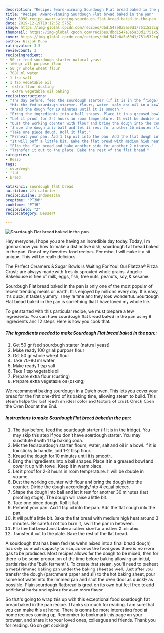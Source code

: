 ```yaml
---
description: "Recipe: Award-winning Sourdough Flat bread baked in the pan"
title: "Recipe: Award-winning Sourdough Flat bread baked in the pan"
slug: 6998-recipe-award-winning-sourdough-flat-bread-baked-in-the-pan
date: 2019-12-19T19:12:52.575Z
image: https://img-global.cpcdn.com/recipes/dbd1547e0a5a30d1/751x532cq70/sourdough-flat-bread-baked-in-the-pan-recipe-main-photo.jpg
thumbnail: https://img-global.cpcdn.com/recipes/dbd1547e0a5a30d1/751x532cq70/sourdough-flat-bread-baked-in-the-pan-recipe-main-photo.jpg
cover: https://img-global.cpcdn.com/recipes/dbd1547e0a5a30d1/751x532cq70/sourdough-flat-bread-baked-in-the-pan-recipe-main-photo.jpg
author: Elijah Dunn
ratingvalue: 3.3
reviewcount: 3
recipeingredient:
- 50 gr feed sourdough starter natural yeast
- 100 gr all purpose flour
- 50 gr whole wheat flour
- 7080 ml water
- 1 tsp salt
- 1 tsp vegetable oil
-  extra flour dusting
-  extra vegetable oil baking
recipeinstructions:
- "The day before, feed the sourdough starter (if it is in the fridge). You may skip this step if you don&#39;t have sourdough starter. You may substitute it with 1 tsp baking soda."
- "Mix the fed sourdough starter, flours, water, salt and oil in a bowl. If it is too sticky to handle, add 1-2 tbsp flour."
- "Knead the dough for 10 minutes until it is smooth."
- "Bring the ingredients into a ball shapes. Place it in a greased bowl and cover it up with towel. Keep it in warm place."
- "Let it proof for 2-3 hours in room temperature. It will be double in volume."
- "Dust the working counter with flour and bring the dough into the counter. Divide the dough accordingly/into 4 equal pieces."
- "Shape the dough into ball and let it rest for another 30 minutes (last proofing stage). The dough will raise a little bit."
- "Take one piece dough. Roll it flat."
- "Preheat your pan. Add 1 tsp oil into the pan. Add the flat dough into the pan."
- "It will puff a little bit. Bake the flat bread with medium high heat around 3 minutes. Be careful not too burn it, swirl the pan in between."
- "Flip the flat bread and bake another side for another 2 minutes."
- "Transfer it out to the plate. Bake the rest of the flat bread."
categories:
- Resep
tags:
- sourdough
- flat
- bread

katakunci: sourdough flat bread
nutrition: 271 calories
recipecuisine: Indonesian
preptime: "PT30M"
cooktime: "PT1H"
recipeyield: "2"
recipecategory: Dessert

---
```



![Sourdough Flat bread baked in the pan](https://img-global.cpcdn.com/recipes/dbd1547e0a5a30d1/751x532cq70/sourdough-flat-bread-baked-in-the-pan-recipe-main-photo.jpg)

Hey everyone, I hope you are having an incredible day today. Today, I'm gonna show you how to make a distinctive dish, sourdough flat bread baked in the pan. One of my favorites food recipes. For mine, I will make it a bit unique. This will be really delicious.

The Perfect Creamers &amp; Sugar Bowls is Waiting For You! Our Flatzza® Pizza Crusts are always made with freshly sprouted whole grains. Angelic Bakehouse is free of milk, eggs, fish, tree nuts, peanuts, soy, &amp; sesame.

Sourdough Flat bread baked in the pan is only one of the most popular of recent trending meals on earth. It is enjoyed by millions every day. It is easy, it's quick, it tastes yummy. They're fine and they look wonderful. Sourdough Flat bread baked in the pan is something that I have loved my whole life.


To get started with this particular recipe, we must prepare a few ingredients. You can have sourdough flat bread baked in the pan using 8 ingredients and 12 steps. Here is how you cook that.

##### The ingredients needed to make Sourdough Flat bread baked in the pan::

1. Get 50 gr feed sourdough starter (natural yeast)
1. Make ready 100 gr all purpose flour
1. Get 50 gr whole wheat flour
1. Take 70-80 ml water
1. Make ready 1 tsp salt
1. Take 1 tsp vegetable oil
1. Prepare  extra flour (dusting)
1. Prepare  extra vegetable oil (baking)


We recommend baking sourdough in a Dutch oven. This lets you cover your bread for the first one-third of its baking time, allowing steam to build. This steam helps the loaf reach an ideal color and texture of crust. Crack Open the Oven Door at the End. 

##### Instructions to make Sourdough Flat bread baked in the pan:

1. The day before, feed the sourdough starter (if it is in the fridge). You may skip this step if you don&#39;t have sourdough starter. You may substitute it with 1 tsp baking soda.
1. Mix the fed sourdough starter, flours, water, salt and oil in a bowl. If it is too sticky to handle, add 1-2 tbsp flour.
1. Knead the dough for 10 minutes until it is smooth.
1. Bring the ingredients into a ball shapes. Place it in a greased bowl and cover it up with towel. Keep it in warm place.
1. Let it proof for 2-3 hours in room temperature. It will be double in volume.
1. Dust the working counter with flour and bring the dough into the counter. Divide the dough accordingly/into 4 equal pieces.
1. Shape the dough into ball and let it rest for another 30 minutes (last proofing stage). The dough will raise a little bit.
1. Take one piece dough. Roll it flat.
1. Preheat your pan. Add 1 tsp oil into the pan. Add the flat dough into the pan.
1. It will puff a little bit. Bake the flat bread with medium high heat around 3 minutes. Be careful not too burn it, swirl the pan in between.
1. Flip the flat bread and bake another side for another 2 minutes.
1. Transfer it out to the plate. Bake the rest of the flat bread.


A sourdough that has been fed (as wehn mixed into a final bread dough) has only so much capacity to rise, as once the food goes there is no more gas to be produced. Most recipes allows for the dough to be mixed, then for there to be some proportion of the time before baking allowing an initial, partial rise (the &#34;bulk ferment&#34;). To create that steam, you&#39;ll need to preheat a metal rimmed baking pan under the baking sheet as well. Just after you transfer the dough (parchment paper and all) to the hot baking sheet, pour some hot water into the rimmed pan and shut the oven door as quickly as possible. Plain sourdough flatbread is great on its own but feel free to add additional herbs and spices for even more flavor. 

So that's going to wrap this up with this exceptional food sourdough flat bread baked in the pan recipe. Thanks so much for reading. I am sure that you can make this at home. There is gonna be more interesting food at home recipes coming up. Remember to bookmark this page on your browser, and share it to your loved ones, colleague and friends. Thank you for reading. Go on get cooking!
